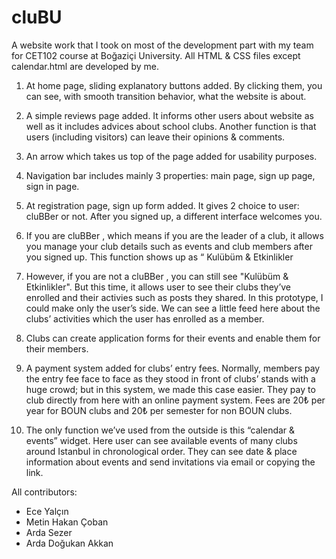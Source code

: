 # cluBU
A website work that I took on most of the development part with my team for CET102 course at Boğaziçi University. All HTML &amp; CSS files except calendar.html are developed by me.

1. At home page, sliding explanatory buttons added. By clicking them, you can see, with smooth transition behavior, what the website is about.

2. A simple reviews page added. It informs other users about website as well as it includes advices about school clubs. 
Another function is that users (including visitors) can leave their opinions & comments.

3. An arrow which takes us top of the page added for usability purposes.

4. Navigation bar includes mainly 3 properties: main page, sign up page, sign in page.

5. At registration page, sign up form added. It gives 2 choice to user: cluBBer or not. After you signed up, a different interface welcomes you.

6. If you are cluBBer , which means if you are the leader of a club, it allows you manage your club details such as events and club members after you signed up. 
This function shows up as “ Kulübüm & Etkinlikler

7. However, if you are not a cluBBer , you can still see "Kulübüm & Etkinlikler". But this time, it allows user to see their clubs they’ve enrolled and their activies such as posts they shared.
In this prototype, I could make only the user’s side. We can see a little feed here about the clubs’ activities which the user has enrolled as a member.

8. Clubs can create application forms for their events and enable them for their members.

9. A payment system added for clubs’ entry fees. Normally, members pay the entry fee face to face as they stood in front of clubs’ stands with a huge crowd; but in this system, we made this case easier.
They pay to club directly from here with an online payment system. Fees are 20₺ per year for BOUN clubs and 20₺ per semester for non BOUN clubs.

10. The only function we’ve used from the outside is this “calendar & events” widget. 
Here user can see available events of many clubs around Istanbul in chronological order. They can see date & place information about events and send invitations via email or copying the link.

All contributors:
- Ece Yalçın
- Metin Hakan Çoban
- Arda Sezer
- Arda Doğukan Akkan
